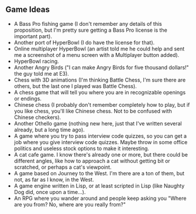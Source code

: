 ## Game Ideas

- A Bass Pro fishing game (I don't remember any details of this proposition, but I'm pretty sure getting a Bass Pro license is the important part).
- Another port of HyperBowl (I do have the license for that).
- Online multiplayer HyperBowl (an artist told me he could help and sent me a screenshot of a menu screen with a Multiplayer button added).
- HyperBowl racing.
- Another Angry Birds ("I can make Angry Birds for five thousand dollars!" the guy told me at E3).
- Chess with 3D animations (I'm thinking Battle Chess, I'm sure there are others, but the last one I played was Battle Chess).
- A chess game that will tell you where you are in recognizable openings or endings.
- Chinese chess (I probably don't remember completely how to play, but if you like chess, you'll like Chinese chess. Not to be confused with Chinese checkers).
- Another Othello game (nothing new here, just that I've written several already, but a long time ago).
- A game where you try to pass interview code quizzes, so you can get a job where you give interview code quizzes. Maybe throw in some office politics and useless stock options to make it interesting.
- A cat cafe game. I know there's already one or more, but there could be different angles, like how to approach a cat without getting bit or scratched, or perhaps a cat's viewpoint.
- A game based on Journey to the West. I'm there are a ton of them, but not, as far as I know, in the West.
- A game engine written in Lisp, or at least scripted in Lisp (like Naughty Dog did, once upon a time...).
- An RPG where you wander around and people keep asking you "Where are you from? No, where are you really from?"

